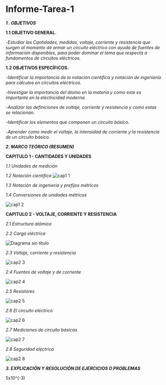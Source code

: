# Informe-Tarea-1

***1 . OBJETIVOS***

**1.1 OBJETIVO GENERAL.**

-*Estudiar las Cantidades, medidas, voltaje, corriente y resistencia que surgen al momento de armar un circuito eléctrico con ayuda de fuentes de información disponibles,
 para poder dominar el tema que respecta a fundamentos de circuitos eléctricos.* 
 
 **1.2 OBJETIVOS ESPECÍFICOS.**

-*Identificar la importancia de la notación científica y notación de ingeniería para cálculos en circuitos eléctricos.*

-*Investigar la importancia del átomo en la materia y como este es importante en la electricidad moderna.* 

-*Analizar las definiciones de voltaje, corriente y resistencia y como estas se relacionan.*

-*Identificar los elementos que componen un circuito básico.*

-*Aprender como medir el voltaje, la intensidad de corriente y la resistencia de un circuito básico.*
 
***2. MARCO TEÓRICO (RESUMEN)***

**CAPITULO 1 - CANTIDADES Y UNIDADES**

*1.1 Unidades de medición*

*1.2 Notación científica*
![cap1 1](https://user-images.githubusercontent.com/116774906/200663475-d9484c71-fa56-4c03-83ea-a18f5df0d5b4.jpg)

*1.3 Notación de ingeniería y prefijos métricos*

*1.4 Conversiones de unidades métricas*

![cap1 2](https://user-images.githubusercontent.com/116774906/200664278-5057999b-cf73-4d96-99db-da0771480f40.jpg)

**CAPITULO 2 - VOLTAJE, CORRIENTE Y RESISTENCIA**

*2.1 Estructura atómica*

*2.2 Carga eléctrica*

![Diagrama sin título](https://user-images.githubusercontent.com/116774906/200664904-f9b3f200-29d4-419f-9516-f23d41bd759e.jpg)

*2.3 Voltaje, corriente y resistencia*

![cap2 3](https://user-images.githubusercontent.com/116774906/200665108-9d876f7d-06fd-426a-98e6-d6d335743e5b.jpg)

*2.4 Fuentes de voltaje y de corriente*

![cap2 4](https://user-images.githubusercontent.com/116774906/200665274-c2890367-6c14-40e0-8e1b-e07d489b4a0e.jpg)

*2.5 Resistores*

![cap2 5](https://user-images.githubusercontent.com/116774906/200665362-06a8b1e7-56e7-4da9-821f-ff2497d86941.jpg)

*2.6 El circuito eléctrico*

![cap2 6](https://user-images.githubusercontent.com/116774906/200665457-e8acc99b-4d52-4de5-9e41-afde4fa0548a.jpg)

*2.7 Mediciones de circuito básicas*

![cap2 7](https://user-images.githubusercontent.com/116774906/200665512-6cfd64ef-d775-4c4d-ac42-a124c9ad47a7.jpg)

*2.8 Seguridad eléctrica*

![cap2 8](https://user-images.githubusercontent.com/116774906/200665576-2153e541-1310-48b1-8fe7-2a12b8b89431.jpg)

***3. EXPLICACIÓN Y RESOLUCIÓN DE EJERCICIOS O PROBLEMAS***

5x10^(-3)


